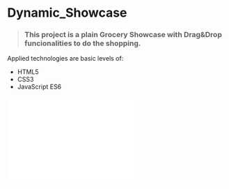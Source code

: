 # Dynamic_Showcase

> ### This project is a plain Grocery Showcase with Drag&Drop funcionalities to do the shopping.

Applied technologies are basic levels of:

- HTML5
- CSS3
- JavaScript ES6

<iframe width="300" height = "200" src ="assets/Readme/Dynamic.mp4" frameborder="0" allow="autoplay" ></iframe>
